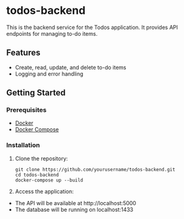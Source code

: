 # todos-backend

This is the backend service for the Todos application. It provides API endpoints for managing to-do items.

## Features

- Create, read, update, and delete to-do items
- Logging and error handling

## Getting Started

### Prerequisites

- [Docker](https://www.docker.com/)
- [Docker Compose](https://docs.docker.com/compose/)

### Installation

1. Clone the repository:
   ```
   git clone https://github.com/yourusername/todos-backend.git
   cd todos-backend
   docker-compose up --build
   ```
2. Access the application:
- The API will be available at http://localhost:5000
- The database will be running on localhost:1433

